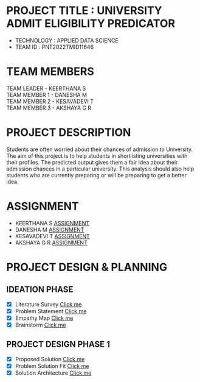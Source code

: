 # PROJECT TITLE : UNIVERSITY ADMIT ELIGIBILITY PREDICATOR

- TECHNOLOGY : APPLIED DATA SCIENCE
- TEAM ID    : PNT2022TMID11646

# TEAM MEMBERS
TEAM LEADER   - KEERTHANA S<br>
TEAM MEMBER 1 - DANESHA M <br>
TEAM MEMBER 2 - KESAVADEVI T <br>
TEAM MEMBER 3 - AKSHAYA G R <br>

# PROJECT DESCRIPTION

Students are often worried about their chances of admission to University. The aim of this project is to help students in shortlisting universities with their profiles. The predicted output gives them a fair idea about their admission chances in a particular university. This analysis should also help students who are currently preparing or will be preparing to get a better idea.

# ASSIGNMENT
- KEERTHANA S          [ASSIGNMENT](https://github.com/IBM-EPBL/IBM-Project-37700-1660318565/tree/main/Assignment/Team%20Lead%20-%20Ajith%20N) 
- DANESHA M     [ASSIGNMENT](https://github.com/IBM-EPBL/IBM-Project-37700-1660318565/tree/main/Assignment/Team%20Member%201%20-%20Baghatraj%20N) 
- KESAVADEVI T [ASSIGNMENT](https://github.com/IBM-EPBL/IBM-Project-37700-1660318565/tree/main/Assignment/Team%20Member%202-Madhan%20Prakash)
- AKSHAYA G R        [ASSIGNMENT](https://github.com/IBM-EPBL/IBM-Project-37700-1660318565/tree/main/Assignment/Team%20Member%203-%20Vignesh%20S)


# PROJECT DESIGN & PLANNING

## IDEATION PHASE

- [x] Literature Survey [Click me](https://github.com/IBM-EPBL/IBM-Project-37700-1660318565/blob/main/Project%20Design%20%26%20Planning/Ideation%20Phase/Literature%20Survey.pdf)
- [x] Problem Statement [Click me](https://github.com/IBM-EPBL/IBM-Project-37700-1660318565/blob/main/Project%20Design%20%26%20Planning/Ideation%20Phase/Problem%20Statement.pdf)
- [x] Empathy Map [Click me](https://github.com/IBM-EPBL/IBM-Project-37700-1660318565/blob/main/Project%20Design%20%26%20Planning/Ideation%20Phase/Empathy%20Map%20Canvas.pdf)
- [x] Brainstorm [Click me](https://github.com/IBM-EPBL/IBM-Project-37700-1660318565/blob/main/Project%20Design%20%26%20Planning/Ideation%20Phase/Brainstorming-Ideas.pdf)

## PROJECT DESIGN PHASE 1

- [x] Proposed Solution [Click me](https://github.com/IBM-EPBL/IBM-Project-37700-1660318565/blob/main/Project%20Design%20&%20Planning/Project%20Design%20Phase%201/Proposed%20Solution.pdf)
- [x] Problem Solution Fit [Click me](https://github.com/IBM-EPBL/IBM-Project-37700-1660318565/blob/main/Project%20Design%20%26%20Planning/Project%20Design%20Phase%201/Solution%20Fit.pdf)
- [x] Solution Architecture [Click me](https://github.com/IBM-EPBL/IBM-Project-37700-1660318565/blob/main/Project%20Design%20%26%20Planning/Project%20Design%20Phase%201/Solution_Architecture.pdf)
